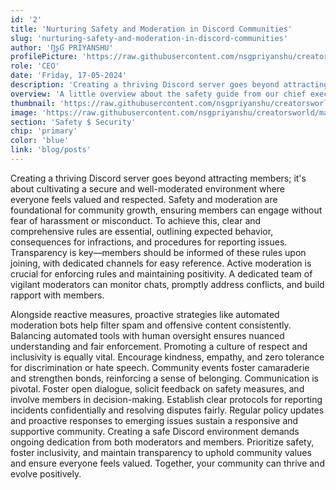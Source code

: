 ```yaml
---
id: '2'
title: 'Nurturing Safety and Moderation in Discord Communities'
slug: 'nurturing-safety-and-moderation-in-discord-communities'
author: 'ŊʂƓ PRIYANSHU'
profilePicture: 'https://raw.githubusercontent.com/nsgpriyanshu/creatorsworld/main/public/icons/colourfull-pfp.jpg'
role: 'CEO'
date: 'Friday, 17-05-2024'
description: 'Creating a thriving Discord server goes beyond attracting members its about cultivating a secure and well-moderated environment where everyone feels valued and respected. Safety and moderation are foundational for community growth ..'
overview: 'A little overview about the safety guide from our chief executive officer'
thumbnail: 'https://raw.githubusercontent.com/nsgpriyanshu/creatorsworld/main/public/assets/blogImages/safety&mod.png'
image: 'https://raw.githubusercontent.com/nsgpriyanshu/creatorsworld/main/public/assets/blogImages/safety&mod.png'
section: 'Safety $ Security'
chip: 'primary'
color: 'blue'
link: 'blog/posts'
---
```


Creating a thriving Discord server goes beyond attracting members; it's about cultivating a secure and well-moderated environment where everyone feels valued and respected. Safety and moderation are foundational for community growth, ensuring members can engage without fear of harassment or misconduct. To achieve this, clear and comprehensive rules are essential, outlining expected behavior, consequences for infractions, and procedures for reporting issues. Transparency is key—members should be informed of these rules upon joining, with dedicated channels for easy reference. Active moderation is crucial for enforcing rules and maintaining positivity. A dedicated team of vigilant moderators can monitor chats, promptly address conflicts, and build rapport with members.

Alongside reactive measures, proactive strategies like automated moderation bots help filter spam and offensive content consistently. Balancing automated tools with human oversight ensures nuanced understanding and fair enforcement. Promoting a culture of respect and inclusivity is equally vital. Encourage kindness, empathy, and zero tolerance for discrimination or hate speech. Community events foster camaraderie and strengthen bonds, reinforcing a sense of belonging. Communication is pivotal. Foster open dialogue, solicit feedback on safety measures, and involve members in decision-making. Establish clear protocols for reporting incidents confidentially and resolving disputes fairly. Regular policy updates and proactive responses to emerging issues sustain a responsive and supportive community. Creating a safe Discord environment demands ongoing dedication from both moderators and members. Prioritize safety, foster inclusivity, and maintain transparency to uphold community values and ensure everyone feels valued. Together, your community can thrive and evolve positively.
